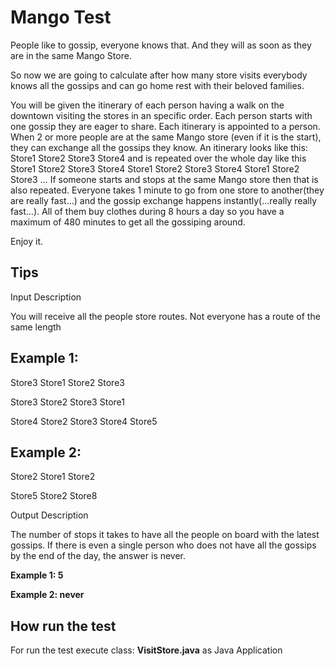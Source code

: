 # Mango Test

People like to gossip, everyone knows that. And they will as soon as they are in the same Mango Store.

So now we are going to calculate after how many store visits everybody knows all the gossips and can go home rest with their beloved families.

You will be given the itinerary of each person having a walk on the downtown visiting the stores in an specific order. Each person starts with one gossip they are eager to share. Each itinerary is appointed to a person. When 2 or more people are at the same Mango store (even if it is the start), they can exchange all the gossips they know. An itinerary looks like this: Store1 Store2 Store3 Store4 and is repeated over the whole day like this Store1 Store2 Store3 Store4 Store1 Store2 Store3 Store4 Store1 Store2 Store3 … If someone starts and stops at the same Mango store then that is also repeated. Everyone takes 1 minute to go from one store to another(they are really fast…) and the gossip exchange happens instantly(…really really fast…). All of them buy clothes during 8 hours a day so you have a maximum of 480 minutes to get all the gossiping around.

Enjoy it.

## Tips

Input Description

You will receive all the people store routes. Not everyone has a route of the same length

## Example 1:

Store3 Store1 Store2 Store3

Store3 Store2 Store3 Store1

Store4 Store2 Store3 Store4 Store5

## Example 2:

Store2 Store1 Store2

Store5 Store2 Store8

Output Description

The number of stops it takes to have all the people on board with the latest gossips. If there is even a single person who does not have all the gossips by the end of the day, the answer is never.

**Example 1: 5**

 

**Example 2: never**

## How run the test

For run the test execute class: **VisitStore.java** as Java Application
